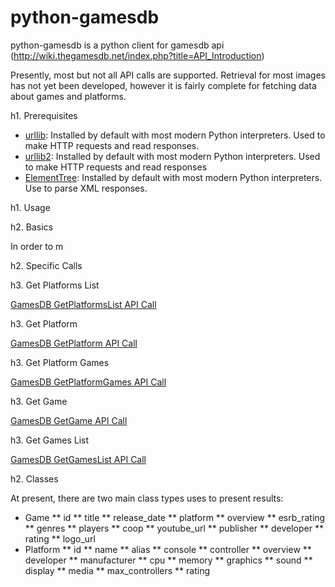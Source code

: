 python-gamesdb
==============

python-gamesdb is a python client for gamesdb api (http://wiki.thegamesdb.net/index.php?title=API_Introduction)

Presently, most but not all API calls are supported.  Retrieval for most images has not yet been developed, however it is
fairly complete for fetching data about games and platforms.

h1. Prerequisites
* [urllib](http://docs.python.org/2/library/urllib.html): Installed by default with most modern Python interpreters.  Used to make HTTP requests and read responses.
* [urllib2](http://docs.python.org/2/library/urllib2.html): Installed by default with most modern Python interpreters.  Used to make HTTP requests and read responses
* [ElementTree](http://docs.python.org/2/library/xml.etree.elementtree.html): Installed by default with most modern Python interpreters.  Use to parse XML responses.

h1. Usage

h2. Basics

In order to m

h2. Specific Calls

h3. Get Platforms List

[GamesDB GetPlatformsList API Call](http://wiki.thegamesdb.net/index.php?title=GetPlatformsList)

h3. Get Platform

[GamesDB GetPlatform API Call](http://wiki.thegamesdb.net/index.php?title=GetPlatform)

h3. Get Platform Games

[GamesDB GetPlatformGames API Call](http://wiki.thegamesdb.net/index.php?title=GetPlatformGames)

h3. Get Game

[GamesDB GetGame API Call](http://wiki.thegamesdb.net/index.php?title=GetGame)

h3. Get Games List

[GamesDB GetGamesList API Call](http://wiki.thegamesdb.net/index.php?title=GetGamesList)

h2. Classes

At present, there are two main class types uses to present results:

* Game
** id
** title
** release_date
** platform
** overview
** esrb_rating
** genres
** players
** coop
** youtube_url
** publisher
** developer
** rating
** logo_url
* Platform
** id
** name
** alias
** console
** controller
** overview
** developer
** manufacturer
** cpu
** memory
** graphics
** sound
** display
** media
** max_controllers
** rating
